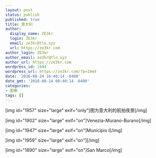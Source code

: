 ```yaml
---
layout: post
status: publish
published: true
title: 意大利
author:
  display_name: ZE3kr
  login: ZE3kr
  email: ze3kr@tlo.xyz
  url: https://ze3kr.com
author_login: ZE3kr
author_email: ze3kr@tlo.xyz
author_url: https://ze3kr.com
wordpress_id: 1944
wordpress_url: https://ze3kr.com/?p=1944
date: '2016-08-24 16:40:14 -0400'
date_gmt: '2016-08-24 08:40:14 -0400'
categories:
- 图像
tags: []
---
```

<p>[img id="1957" size="large" exif="only"]图为意大利的航拍夜景[/img]</p>
<p>[img id="1902" size="large" exif="on"]Venezia-Murano-Burano[/img]</p>
<p><!--more 还有 3 张照片被折叠--></p>
<p>[img id="1947" size="large" exif="on"]Municipio I[/img]</p>
<p>[img id="1959" size="large" exif="on"][/img]</p>
<p>[img id="1890" size="large" exif="on"]San Marco[/img]</p>
